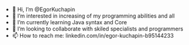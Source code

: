 - 👋 Hi, I’m @EgorKuchapin
- 👀 I’m interested in increasing of my programming abilities and all
- 🌱 I’m currently learning Java syntax and Core
- 💞️ I’m looking to collaborate with skiled specialists and programmers
- 📫 How to reach me: linkedin.com/in/egor-kuchapin-b95144233

<!---
EgorKuchapin/EgorKuchapin is a ✨ special ✨ repository because its `README.md` (this file) appears on your GitHub profile.
You can click the Preview link to take a look at your changes.
--->
